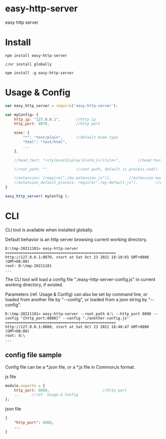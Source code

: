 # easy-http-server
easy http server

# Install
```
npm install easy-http-server

//or install globally

npm install -g easy-http-server
```

# Usage & Config
```javascript
var easy_http_server = require('easy-http-server');

var myConfig= {
	http_ip: "127.0.0.1",		//http ip
	http_port: 8070,			//http port

	mime: {
		"*": "text/plain",		//default mime type
		"html": "text/html",
        ...
	},

	//head_text: "<style>a{display:block;}</style>",		//head text for directory browsing

	//root_path: "",			//root path, default is process.cwd()

	//extension: [require("./my-extension.js")],		//extension module list
	//extension_default_process: require("./my-default.js"),		//extension module for default process
}

easy_http_server( myConfig );
```

# CLI

CLI tool is available when installed globally.

Default behavior is an http server browsing current working directory.

```
D:\tmp-20211101> easy-http-server
==================================================
http://127.0.0.1:8070, start at Sat Oct 23 2021 18:10:01 GMT+0800 (GMT+08:00)
root: D:\tmp-20211101
...
```

The CLI tool will load a config file "./easy-http-server-config.js" in current working directory, if existed.

Parameters (ref. Usage & Config) can also be set by command line, or loaded from another file by "--config", or loaded from a json string by "--config".

```
D:\tmp-20211101> easy-http-server --root_path d:\ --http_port 8080 --config "{http_port:8080}" --config "./another-config.js"
==================================================
http://127.0.0.1:8080, start at Sat Oct 23 2021 18:40:47 GMT+0800 (GMT+08:00)
root: d:\
...
```

## config file sample
Config file can be a *.json file, or a *.js file in CommonJs format.

js file
```javascript
module.exports = {
    http_port: 8080,                        //http port
    ...		//ref. Usage & Config
};
```

json file
```json
{
    "http_port": 8080,
    ...
}
```
